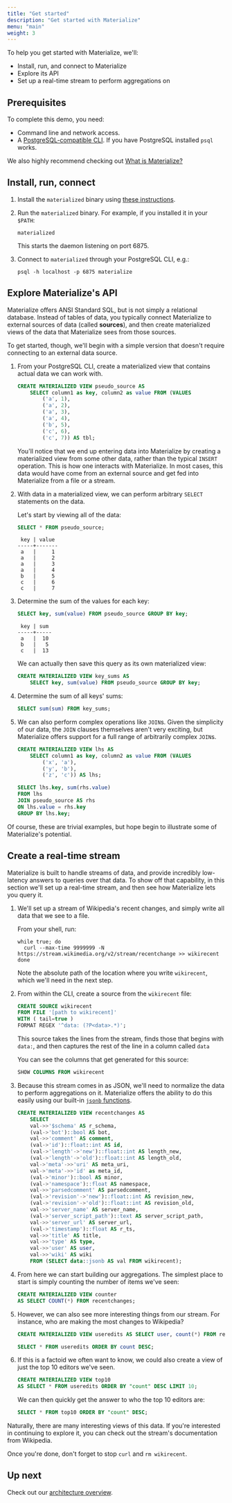 ```yaml
---
title: "Get started"
description: "Get started with Materialize"
menu: "main"
weight: 3
---
```


To help you get started with Materialize, we'll:

- Install, run, and connect to Materialize
- Explore its API
- Set up a real-time stream to perform aggregations on

## Prerequisites

To complete this demo, you need:

- Command line and network access.
- A [PostgreSQL-compatible CLI](../connect/cli/). If you have PostgreSQL installed `psql` works.

We also highly recommend checking out [What is Materialize?](../overview/what-is-materialize)

## Install, run, connect

1. Install the `materialized` binary using [these instructions](../install).
1. Run the `materialized` binary. For example, if you installed it in your `$PATH`:

    ```shell
    materialized
    ```

    This starts the daemon listening on port 6875.
1. Connect to `materialized` through your PostgreSQL CLI, e.g.:

    ```shell
    psql -h localhost -p 6875 materialize
    ```

## Explore Materialize's API

Materialize offers ANSI Standard SQL, but is not simply a relational database. Instead of tables of data, you typically connect Materialize to external sources of data (called **sources**), and then create materialized views of the data that Materialize sees from those sources.

To get started, though, we'll begin with a simple version that doesn't require connecting to an external data source.

1. From your PostgreSQL CLI, create a materialized view that contains actual data we can work with.

    ```sql
    CREATE MATERIALIZED VIEW pseudo_source AS
        SELECT column1 as key, column2 as value FROM (VALUES
            ('a', 1),
            ('a', 2),
            ('a', 3),
            ('a', 4),
            ('b', 5),
            ('c', 6),
            ('c', 7)) AS tbl;
    ```

    You'll notice that we end up entering data into Materialize by creating a materialized view from some other data, rather than the typical `INSERT` operation. This is how one interacts with Materialize. In most cases, this data would have come from an external source and get fed into Materialize from a file or a stream.

1. With data in a materialized view, we can perform arbitrary `SELECT` statements on the data.

    Let's start by viewing all of the data:

    ```sql
    SELECT * FROM pseudo_source;
    ```
    ```nofmt
     key | value
    -----+-------
     a   |     1
     a   |     2
     a   |     3
     a   |     4
     b   |     5
     c   |     6
     c   |     7
    ```

1. Determine the sum of the values for each key:

    ```sql
    SELECT key, sum(value) FROM pseudo_source GROUP BY key;
    ```
    ```nofmt
     key | sum
    -----+-----
     a   |  10
     b   |   5
     c   |  13
    ```

    We can actually then save this query as its own materialized view:

    ```sql
    CREATE MATERIALIZED VIEW key_sums AS
        SELECT key, sum(value) FROM pseudo_source GROUP BY key;
    ```

1. Determine the sum of all keys' sums:

    ```sql
    SELECT sum(sum) FROM key_sums;
    ```

1. We can also perform complex operations like `JOIN`s. Given the simplicity of our data, the `JOIN` clauses themselves aren't very exciting, but Materialize offers support for a full range of arbitrarily complex `JOIN`s.

    ```sql
    CREATE MATERIALIZED VIEW lhs AS
        SELECT column1 as key, column2 as value FROM (VALUES
            ('x', 'a'),
            ('y', 'b'),
            ('z', 'c')) AS lhs;
    ```
    ```sql
    SELECT lhs.key, sum(rhs.value)
    FROM lhs
    JOIN pseudo_source AS rhs
    ON lhs.value = rhs.key
    GROUP BY lhs.key;
    ```

Of course, these are trivial examples, but hope begin to illustrate some of Materialize's potential.

## Create a real-time stream

Materialize is built to handle streams of data, and provide incredibly low-latency answers to queries over that data. To show off that capability, in this section we'll set up a real-time stream, and then see how Materialize lets you query it.

1. We'll set up a stream of Wikipedia's recent changes, and simply write all data that we see to a file.

    From your shell, run:
    ```
    while true; do
      curl --max-time 9999999 -N https://stream.wikimedia.org/v2/stream/recentchange >> wikirecent
    done
    ```

    Note the absolute path of the location where you write `wikirecent`, which we'll need in the next step.

1. From within the CLI, create a source from the `wikirecent` file:

    ```sql
    CREATE SOURCE wikirecent
    FROM FILE '[path to wikirecent]'
    WITH ( tail=true )
    FORMAT REGEX '^data: (?P<data>.*)';
    ```

    This source takes the lines from the stream, finds those that begins with `data:`, and then captures the rest of the line in a column called `data`

    You can see the columns that get generated for this source:

    ```sql
    SHOW COLUMNS FROM wikirecent
    ```

1. Because this stream comes in as JSON, we'll need to normalize the data to perform aggregations on it. Materialize offers the ability to do this easily using our built-in [`jsonb` functions](/docs/sql/functions/#json).

    ```sql
    CREATE MATERIALIZED VIEW recentchanges AS
        SELECT
        val->>'$schema' AS r_schema,
        (val->'bot')::bool AS bot,
        val->>'comment' AS comment,
        (val->'id')::float::int AS id,
        (val->'length'->'new')::float::int AS length_new,
        (val->'length'->'old')::float::int AS length_old,
        val->'meta'->>'uri' AS meta_uri,
        val->'meta'->>'id' as meta_id,
        (val->'minor')::bool AS minor,
        (val->'namespace')::float AS namespace,
        val->>'parsedcomment' AS parsedcomment,
        (val->'revision'->'new')::float::int AS revision_new,
        (val->'revision'->'old')::float::int AS revision_old,
        val->>'server_name' AS server_name,
        (val->'server_script_path')::text AS server_script_path,
        val->>'server_url' AS server_url,
        (val->'timestamp')::float AS r_ts,
        val->>'title' AS title,
        val->>'type' AS type,
        val->>'user' AS user,
        val->>'wiki' AS wiki
        FROM (SELECT data::jsonb AS val FROM wikirecent);
    ```

1. From here we can start building our aggregations. The simplest place to start is simply counting the number of items we've seen:

    ```sql
    CREATE MATERIALIZED VIEW counter
    AS SELECT COUNT(*) FROM recentchanges;
    ```

1. However,  we can also see more interesting things from our stream. For instance, who are making the most changes to Wikipedia?

    ```sql
    CREATE MATERIALIZED VIEW useredits AS SELECT user, count(*) FROM recentchanges GROUP BY user;
    ```

    ```sql
    SELECT * FROM useredits ORDER BY count DESC;
    ```

1. If this is a factoid we often want to know, we could also create a view of just the top 10 editors we've seen.

    ```sql
    CREATE MATERIALIZED VIEW top10
    AS SELECT * FROM useredits ORDER BY "count" DESC LIMIT 10;
    ```

    We can then quickly get the answer to who the top 10 editors are:

    ```sql
    SELECT * FROM top10 ORDER BY "count" DESC;
    ```

Naturally, there are many interesting views of this data. If you're interested
in continuing to explore it, you can check out the stream's documentation from
Wikipedia.

Once you're done, don't forget to stop `curl` and `rm wikirecent`.

## Up next

Check out our [architecture overview](../overview/architecture).
